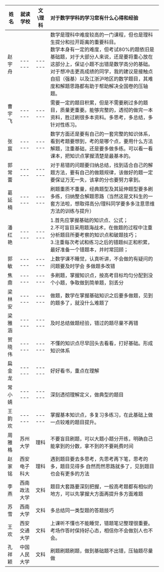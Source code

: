 | 姓名   |就读学校 | 文\理科 | 对于数学学科的学习您有什么心得和经验                         |
| ------ | ------ | ------ | :----------------------------------------------------------- |
| 赵宇舟 | ------ | ------ |数学是理科中难度较高的一门课程，但也是理科生提分和拉开距离的重要科目。   <br />数学本身有一定的难度，但考试80%的题依旧是基础题，对于大部分人来说，还是要将重心放在这部分上，保证小题不出错是数学高分的基础。   <br />对于想冲击更高成绩的同学，我的建议是接触点自招（强基）以及江浙沪地区的数学题目，其难度和解题思路都有助于帮助解决全国卷的压轴题。 |
| 曹宇飞 | ------ | ------ | 需要一定的题目积累，但是不需要刷过多的题目，质量更重要。能够完整的，透彻的做完一本资料，胜过刷很多本资料。多思考，多总结，多针对性练习。 |
| 张宸   | ------ | ------ | 数学方面还是要有自己的一套完整的知识体系，看到考题要想到，考的是哪个点，要用什么方法解题，注重基础，还是要多做多练。可以看一看课本，把知识点掌握清楚是最基本的。 |
| 郭常蕾 | ------ | ------ | 对于易错的问题要归纳总结，找到适合自己的解题方法，要有自己的做题规律，该做好的题一定要保证万无一失，该拿的分也要努力拿到。 |
| 葛延楠 | ------ | ------ | 刷题重质不重量，经典题型及其延伸题型要多刷多练，归纳整合解题思路（当然这是文科生的一套方法啦，想取得高分/理科同学要多多注意思维方法的训练与提升） |
| 潘红艳 | ------ | ------ | 1.首先应掌握基础的知识点、公式；     <br />2.不可盲目采用题海战术，在做题的过程中注重分析题目所要考察的知识点和破题技巧；     <br />3.注重每次考试和练习之后的错题纠正和积累，最好准备一个错题本，并时常回顾； |
| 郭敏   | ------ | ------ | 上数学课不睡觉，认真听讲，不会做的有疑问的问题要及时学会 多做题多改错 |
| 焦鼎   | ------ | ------ | 多刷题，掌握知识点，按高考目标均匀分配到没个小题，争取做到简单题，别丢分 |
| 梁林安 | ------ | ------ | 做题，数学在掌握基础知识之后要多做题，见到的题多了，就没什么难题了 |
| 梁雅涵 | ------ | ------ | 及时总结做题经验，错过的题尽量不再错                         |
| 贺晓伟 | ------ | ------ | 不懂的知识点尽早回头去看看，打好基础。形成知识体系           |
| 扁金龙 | ------ | ------ | 好好看书，重点在理解                                         |
| 常小婧 | ------ | ------ | 深刻透彻理解定义，做典型的题目                               |
| 王韵欢 | ------ | ------ | 掌握基本知识点，多复习多练习，在此基础上做一点较难的题目提升。 |
| 周雅格 |苏州大学 | 理科 | 不要盲目刷题，可以大题小题分开练，明确自己能拿到的分数，拿不到的不要耗费时间 |
| 赵家铭  | 西安电子科大 | 理科 | 遇到题目要去多思考，先思考再下笔，思考的多，题目见得多 自然而然思路就多了，见到题目也会有更多的方法 |
| 李燕  | 西南政法大学 | 文科 | 题目大套路要深刻把握，一般高考题都有相似的地方，可以先掌握大方面再提升多方面难题 |
|苏雪  | 西南大学 | 文科 | 多总结同一类型题的答题技巧 |
| 王欢  | 西安交通大学 | 文科 | 上课听不懂也不能睡觉，错题笔记整理很重要。考场作答时保持好心态，相信你不会做别人也不会。 |
| 孔祥颖  | 中国人民大学 | 文科 | 刷题刷题刷题，做到基础题不出错，压轴题尽量做 |
